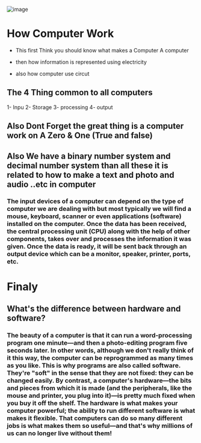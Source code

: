 
![image](https://i1.wp.com/www.butterflyfields.com/wp-content/uploads/2019/02/How-does-a-Computer-work2.jpg?fit=1024%2C558&ssl=1)

# How Computer Work

- This first Think you should know what makes a Computer A computer 

- then how information is represented using electricity 

- also how computer use circut 

## The 4 Thing common to all computers 

1- Inpu
2- Storage
3- processing
4- output

## **Also Dont Forget the great thing is a computer work on A Zero & One (True and false)**

## Also We have a binary number system and decimal number system than all these it is related to how to make a text and photo and audio ..etc in computer

### The input devices of a computer can depend on the type of computer we are dealing with but most typically we will find a mouse, keyboard, scanner or even applications (software) installed on the computer. Once the data has been received, the central processing unit (CPU) along with the help of other components, takes over and processes the information it was given. Once the data is ready, it will be sent back through an output device which can be a monitor, speaker, printer, ports, etc.


# Finaly

## What's the difference between hardware and software?


### The beauty of a computer is that it can run a word-processing program one minute—and then a photo-editing program five seconds later. In other words, although we don't really think of it this way, the computer can be reprogrammed as many times as you like. This is why programs are also called software. They're "soft" in the sense that they are not fixed: they can be changed easily. By contrast, a computer's hardware—the bits and pieces from which it is made (and the peripherals, like the mouse and printer, you plug into it)—is pretty much fixed when you buy it off the shelf. The hardware is what makes your computer powerful; the ability to run different software is what makes it flexible. That computers can do so many different jobs is what makes them so useful—and that's why millions of us can no longer live without them!
